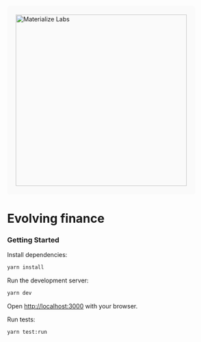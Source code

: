 <a href="https://materializelabs.com" >
    <img style="margin-top: 20px; padding: 20px; background-color: rgba(234,234,234,0.19); border-radius: 5px" src="https://materializelabs.com/static/e33b22c32ee0f81b0412837981c2aa2f/bd5af/logo.png" alt="Materialize Labs" width="400"/>
</a>

# Evolving finance

### Getting Started

Install dependencies:

```bash
yarn install
```

Run the development server:

```bash
yarn dev
```

Open [http://localhost:3000](http://localhost:3000) with your browser.

Run tests:

```bash
yarn test:run
```
